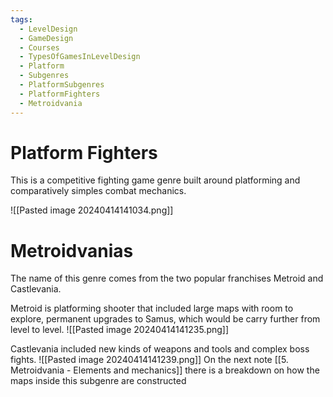 ```yaml
---
tags:
  - LevelDesign
  - GameDesign
  - Courses
  - TypesOfGamesInLevelDesign
  - Platform
  - Subgenres
  - PlatformSubgenres
  - PlatformFighters
  - Metroidvania
---
```

# Platform Fighters
This is a competitive fighting game genre built around platforming and comparatively simples combat mechanics.

![[Pasted image 20240414141034.png]]

# Metroidvanias
The name of this genre comes from the two popular franchises Metroid and Castlevania.

Metroid is platforming shooter that included large maps with room to explore, permanent upgrades to Samus, which would be carry further from level to level.
![[Pasted image 20240414141235.png]]

Castlevania included new kinds of weapons and tools and complex boss fights.
![[Pasted image 20240414141239.png]]
On the next note [[5. Metroidvania - Elements and mechanics]] there is a breakdown on how the maps inside this subgenre are constructed